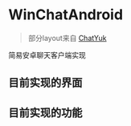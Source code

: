 # WinChatAndroid
> 部分layout来自 [ChatYuk](https://github.com/alfianyusufabdullah/ChatYuk)

简易安卓聊天客户端实现

## 目前实现的界面


## 目前实现的功能

